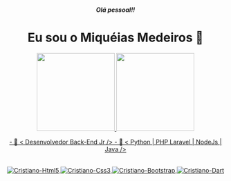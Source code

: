 <h5 align="center">Olá pessoal!!</h5>
<h1 align="center">Eu sou o Miquéias Medeiros 👋 </h1>

<div align="center">
  <a href="https://github.com/miqueiasmedeiros">
    <img height="180em" src="https://github-readme-stats.vercel.app/api?username=miqueiasmedeiros&show_icons=true&theme=radical"/>
  
  <img height="180em" src="https://github-readme-stats.vercel.app/api/top-langs/?username=miqueiasmedeiros&layout=compact&langs_count=7&theme=dracula"/>
</div>
<p align="center"> 
 - 🔭 < Desenvolvedor Back-End Jr />
 - 🌱 < Python | PHP Laravel | NodeJs | Java />
</p>
<div style="display: inline_block" align="center"><br>
  <img align="center" alt="Cristiano-Html5" src="https://img.shields.io/badge/HTML-239120?style=for-the-badge&logo=html5&logoColor=white">
  <img align="center" alt="Cristiano-Css3" src="https://img.shields.io/badge/CSS-239120?&style=for-the-badge&logo=css3&logoColor=white">
  <img align="center" alt="Cristiano-Bootstrap" src="https://img.shields.io/badge/Bootstrap-563D7C?style=for-the-badge&logo=bootstrap&logoColor=white">  
  <img align="center" alt="Cristiano-Dart" src="https://img.shields.io/badge/Dart-0175C2?style=for-the-badge&logo=dart&logoColor=white">  
</div>
